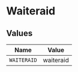 # Waiteraid


## Values

| Name        | Value       |
| ----------- | ----------- |
| `WAITERAID` | waiteraid   |
